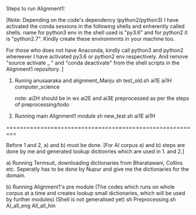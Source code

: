 Steps to run Alignment1:

[Note: Depending on the code's dependency (python2/python3) I have activated the conda sessions in the following shells and enherently called shells.
name for python3 env in the shell used is "py3.6" and for python2 it is "python2.7". Kindly create these environmrnts in your machine too.

For those who does not  have Anaconda, kindly call python3 and python2 whereever I have  activated py3.6 or python2 env respectively.
And remove "source activate _ " and "conda deactivate" from the shell scripts in the Alignment1 repository.
]


1. Runing anusaaraka and alignment_Manju
   sh test_old.sh ai1E ai1H computer_science

   note: ai2H should be in wx
         ai2E and ai3E preprocessed as per the steps of preprocessing/todo

2. Running main Alignment1 module
   sh new_test.sh ai1E ai1H

=========================================================

Before 1 and 2, a) and b) must be done. [For AI corpus a) and b) steps are done by me and generated lookup dictionries which are used in 1. and 2.]

a) Running Termsuit, downloading dictionaries from Bharatawani, Collins etc. 
   Seperatly has to be done by Nupur and give me the dictionaries for the domain.

b) Running Alignment1's pre module (The codes which runs on whole corpus at a time and creates lookup small dictionaries, which will be used by further modules)
   (Shell is not generalised yet)
   sh Preprocessing.sh AI_all_eng All_all_hin

